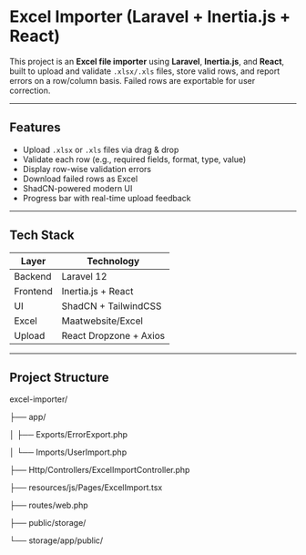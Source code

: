 #  Excel Importer (Laravel + Inertia.js + React)

This project is an **Excel file importer** using **Laravel**, **Inertia.js**, and **React**, built to upload and validate `.xlsx/.xls` files, store valid rows, and report errors on a row/column basis. Failed rows are exportable for user correction.

---

## Features

- Upload `.xlsx` or `.xls` files via drag & drop
- Validate each row (e.g., required fields, format, type, value)
- Display row-wise validation errors
- Download failed rows as Excel
- ShadCN-powered modern UI
- Progress bar with real-time upload feedback

---

## Tech Stack

| Layer       | Technology           |
|-------------|----------------------|
| Backend     | Laravel 12          |
| Frontend    | Inertia.js + React   |
| UI          | ShadCN + TailwindCSS |
| Excel       | Maatwebsite/Excel    |
| Upload      | React Dropzone + Axios |

---

## Project Structure
excel-importer/

├── app/

│ ├── Exports/ErrorExport.php

│ └── Imports/UserImport.php

├── Http/Controllers/ExcelImportController.php

├── resources/js/Pages/ExcelImport.tsx

├── routes/web.php

├── public/storage/

└── storage/app/public/



